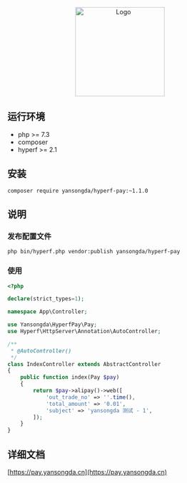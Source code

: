 <p align="center">
<a href="https://pay.yansongda.cn" target="_blank" rel="noopener noreferrer"><img width="200" src="https://cdn.jsdelivr.net/gh/yansongda/pay-site/.vuepress/public/images/logo.png" alt="Logo"></a>
</p>

## 运行环境

- php >= 7.3
- composer
- hyperf >= 2.1

## 安装

```shell
composer require yansongda/hyperf-pay:~1.1.0
```

## 说明

### 发布配置文件

```shell
php bin/hyperf.php vendor:publish yansongda/hyperf-pay
```

### 使用

```php
<?php

declare(strict_types=1);

namespace App\Controller;

use Yansongda\HyperfPay\Pay;
use Hyperf\HttpServer\Annotation\AutoController;

/**
 * @AutoController()
 */
class IndexController extends AbstractController
{
    public function index(Pay $pay)
    {
        return $pay->alipay()->web([
            'out_trade_no' => ''.time(),
            'total_amount' => '0.01',
            'subject' => 'yansongda 测试 - 1',
        ]);
    }
}

```

## 详细文档

[https://pay.yansongda.cn](https://pay.yansongda.cn)
